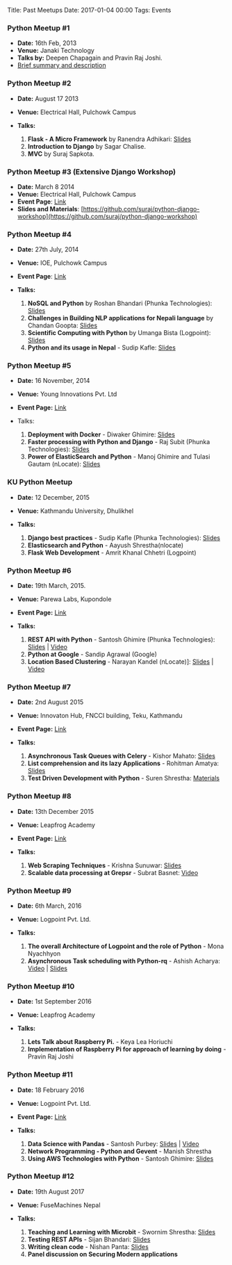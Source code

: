 Title: Past Meetups
Date: 2017-01-04 00:00
Tags: Events

### Python Meetup #1

- **Date:** 16th Feb, 2013
- **Venue:** Janaki Technology
- **Talks by:** Deepen Chapagain and Pravin Raj Joshi.
- [Brief summary and description](https://www.facebook.com/notes/python-developers-nepal/1st-pymeet-discussions-plans-ahead/204114683064468)
  
### Python Meetup #2

- **Date:** August 17 2013
- **Venue:** Electrical Hall, Pulchowk Campus  

- **Talks:**

	1. **Flask - A Micro Framework** by Ranendra Adhikari: [Slides](https://dl.dropboxusercontent.com/u/42034981/pymeet2/index.html)
	2. **Introduction to Django** by Sagar Chalise.
	3. **MVC** by Suraj Sapkota.
  
### Python Meetup #3 (Extensive Django Workshop)

- **Date:** March 8 2014
- **Venue:** Electrical Hall, Pulchowk Campus
- **Event Page**: [Link](https://www.facebook.com/events/435737479890965/)
- **Slides and Materials**: [https://github.com/suraj/python-django-workshop](https://github.com/suraj/python-django-workshop)

### Python Meetup #4 

- **Date:** 27th July, 2014
- **Venue:** IOE, Pulchowk Campus  
- **Event Page**: [Link](https://www.facebook.com/events/811555128876507/)
- **Talks:**

	1. **NoSQL and Python** by Roshan Bhandari (Phunka Technologies): [Slides](https://docs.google.com/presentation/d/1XBqG_7yMJJcMf5AlzJuEED3I4Eo-JStrYspdMN8L4sA/edit#slide=id.g19025caa5_1241)
	2. **Challenges in Building NLP applications for Nepali language** by Chandan Goopta: [Slides](http://www.slideshare.net/chandangoopta/challenges-in-building-nlp-applications-in-nepali-language)
	3. **Scientific Computing with Python** by Umanga Bista (Logpoint): [Slides](https://www.dropbox.com/s/jd7hsmjt7xkjlmt/pymeet04.pdf?fb=1&fb_action_ids=10203693252283831&fb_action_types=dropboxdropbox%3Aadd)
	4. **Python and its usage in Nepal** - Sudip Kafle: [Slides](http://www.slideshare.net/sudipkafle/pymeetup4)
  
### Python Meetup #5

- **Date:** 16 November, 2014 
- **Venue:** Young Innovations Pvt. Ltd  
- **Event Page:** [Link](https://www.facebook.com/events/654709461294768/)
- Talks:  

	1. **Deployment with Docker** - Diwaker Ghimire: [Slides](http://11beep.com)
	2. **Faster processing with Python and Django** - Raj Subit (Phunka Technologies): [Slides](http://www.slideshare.net/fankysubit/faster-pythondjango-programming)
	3. **Power of ElasticSearch and Python** - Manoj Ghimire and Tulasi Gautam (nLocate): [Slides](https://www.facebook.com/groups/125992037543400/476674825808451/)
  
### KU Python Meetup  
- **Date:** 12 December, 2015
- **Venue:** Kathmandu University, Dhulikhel  
- **Talks:**  

	1. **Django best practices** - Sudip Kafle (Phunka Technologies): [Slides](http://slides.com/sudipkafle/django-best-practices#/)
	2. **Elasticsearch and Python** - Aayush Shrestha(nlocate)
	3. **Flask Web Development** - Amrit Khanal Chhetri (Logpoint)
	  
### Python Meetup #6

- **Date:** 19th March, 2015. 
- **Venue:** Parewa Labs, Kupondole  
- **Event Page:** [Link](https://www.facebook.com/events/833674536721977/)
- **Talks:**

	1. **REST API with Python** - Santosh Ghimire (Phunka Technologies): [Slides]((http://www.slideshare.net/ersantoshghimire/rest-api-with-python)) | [Video](https://www.youtube.com/watch?v=E52cusy8AZg)
	2. **Python at Google** - Sandip Agrawal (Google)
	3. **Location Based Clustering** - Narayan Kandel (nLocate)]: [Slides](http://www.slideshare.net/npkand/geohash-46032934) | [Video](https://www.youtube.com/watch?v=gVyVPaNoHwA)
  
### Python Meetup #7

- **Date:** 2nd August 2015
- **Venue:** Innovaton Hub, FNCCI building, Teku, Kathmandu  
- **Event Page:** [Link](https://www.facebook.com/events/1465735587060235/)
- **Talks:**

	1. **Asynchronous Task Queues with Celery** - Kishor Mahato: [Slides](http://www.slideshare.net/KishrorKumar/asynchronous-task-queues-with-celery)  
	2. **List comprehension and its lazy Applications** - Rohitman Amatya: [Slides](http://rhoit.com/talks/pydev%237/)
	3. **Test Driven Development with Python** - Suren Shrestha: [Materials](https://github.com/ludbek/tdd-presentation)


### Python Meetup #8
- **Date:** 13th December 2015  
- **Venue:** Leapfrog Academy  
- **Event Page:** [Link](https://www.facebook.com/events/1654753074801001)  
- **Talks:**

	1. **Web Scraping Techniques** - Krishna Sunuwar: [Slides](http://www.slideshare.net/KishrorKumar/asynchronous-task-queues-with-celery)  
	2. **Scalable data processing at Grepsr** - Subrat Basnet: [Video](https://www.youtube.com/watch?v=2qc9gkjtzS8)

### Python Meetup #9
- **Date:** 6th March, 2016
- **Venue:** Logpoint Pvt. Ltd.
- **Talks:**

	1. **The overall Architecture of Logpoint and the role of Python** - Mona Nyachhyon  
	2. **Asynchronous Task scheduling with Python-rq** - Ashish Acharya: [Video](https://www.youtube.com/watch?v=-WGMgFcnolw&index=1&list=PLwv1ojmkbWay-GenASN5VBNe-Bgvvv1cb) | [Slides](https://www.slideshare.net/AshishAcharya12/asynchronous-job-queues-with-pythonrq)

### Python Meetup #10
- **Date:** 1st September 2016  
- **Venue:** Leapfrog Academy  
- **Talks:**

	1. **Lets Talk about Raspberry Pi.** - Keya Lea Horiuchi
	2. **Implementation of Raspberry Pi for approach of learning by doing** - Pravin Raj Joshi

### Python Meetup #11
- **Date:** 18 February 2016  
- **Venue:** Logpoint Pvt. Ltd.  
- **Event Page:** [Link](https://www.facebook.com/events/1708821879409885)  
- **Talks:**

	1. **Data Science with Pandas** - Santosh Purbey: [Slides](https://github.com/santoshpurbey/Python-Nepal-Meetup-11) | [Video](https://www.facebook.com/kaflesudip/videos/10212047714134043/)
	2. **Network Programming - Python and Gevent** - Manish Shrestha  
	3. **Using AWS Technologies with Python** - Santosh Ghimire: [Slides](https://docs.google.com/presentation/d/174pZKef0jQZxnoNJz6nTBMxkRmD64aP5Iz7-X_RnpWk)

### Python Meetup #12
- **Date:** 19th August 2017  
- **Venue:** FuseMachines Nepal  
- **Talks:**

	1. **Teaching and Learning with Microbit** - Swornim Shrestha: [Slides](https://www.facebook.com/groups/pythonnepal/939851522824110/)  
	2. **Testing REST APIs** - Sijan Bhandari: [Slides](https://www.slideshare.net/SijanOnly/api-testing-78982132)
	3. **Writing clean code** - Nishan Panta: [Slides](http://www.nishanpantha.com.np/writing-clean-code)
	4. **Panel discussion on Securing Modern applications**
